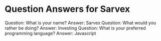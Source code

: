 # Question Answers for Sarvex

Question: What is your name?
Answer: Sarvex
Question: What would you rather be doing?
Answer: Investing
Question: What is your preferred programming language?
Answer: Javascript
